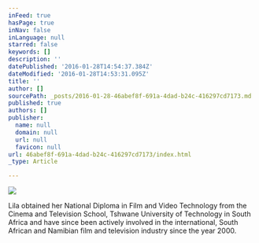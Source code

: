 ```yaml
---
inFeed: true
hasPage: true
inNav: false
inLanguage: null
starred: false
keywords: []
description: ''
datePublished: '2016-01-28T14:54:37.384Z'
dateModified: '2016-01-28T14:53:31.095Z'
title: ''
author: []
sourcePath: _posts/2016-01-28-46abef8f-691a-4dad-b24c-416297cd7173.md
published: true
authors: []
publisher:
  name: null
  domain: null
  url: null
  favicon: null
url: 46abef8f-691a-4dad-b24c-416297cd7173/index.html
_type: Article

---
```

![](https://the-grid-user-content.s3-us-west-2.amazonaws.com/19c41d6d-525e-4938-bd5c-1ff7fc28bc9d.jpg)

Lila obtained her National Diploma in Film and Video Technology from the Cinema and
Television School, Tshwane University of Technology in South Africa and have since
been actively involved in the international, South African and Namibian film and television industry since the year 2000\.
